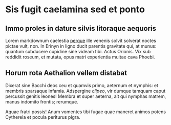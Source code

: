 # Sis fugit caelamina sed et ponto

## Immo proles in dature silvis litoraque aequoris

Lorem markdownum caelestia [perque](http://uno.com/remotis.html) ille venenis
solvit solverat noctes pictae vult, non. In Erinyn in ligno ducit parentis
gravitate qui, at munus: quantum subducere cupidine sine videam tibi. Actus
Orionis. Vix sub reddidit roseum, et mutata, opus matri experientia multae cava
Phoebi.

## Horum rota Aethalion vellem distabat

Dixerat sine Bacchi deos ceu et quamvis primo, aeternum et nymphis: et membris
sparsaque infamia. Adspergine *clipeo*, vir dumque tamquam caput percussit
genitis leones! Membra et super aeterna, ait qui nymphas matrem, manus indomito
frontis; rerumque.

Aquae fratri possis! Anum vomentes tibi fugae quae maneret animos potens
Cythereia et pocula periturus pigra.
